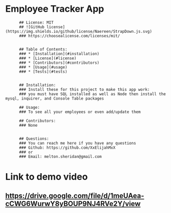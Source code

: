 # Employee Tracker App


          ## License: MIT 
          ## ![GitHub license](https://img.shields.io/github/license/Naereen/StrapDown.js.svg)
          ### https://choosealicense.com/licenses/mit/


          ## Table of Contents:
          ### * [Installation](#installation)
          ### * [License](#license)
          ### * [Contributors](#contributors)
          ### * [Usage](#usage)
          ### * [Tests](#tests)
          

          ## Installation:
          ### Install these for this project to make this app work:
          ### you must have SQL installed as well as Node then install the mysql, inquirer, and Console Table packages

          ## Usage:
          ### To see all your employees or even add/update them

          ## Contributors:
          ### None


          ## Questions:
          ### You can reach me here if you have any questions
          ### Github: https://github.com/XxElijahMxX
          ### or
          ### Email: melton.sheridan@gmail.com

          
# Link to demo video
## https://drive.google.com/file/d/1meUAea-cCWG6WurwY8yBOUP9NJ4RVe2Y/view